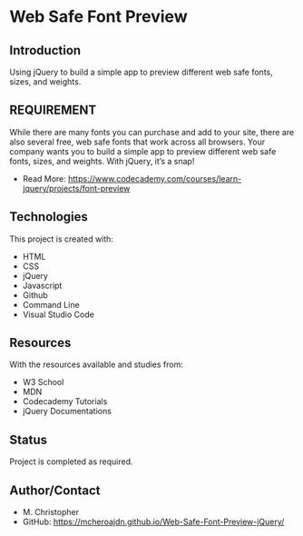 # Web Safe Font Preview
## Introduction
Using jQuery to build a simple app to preview different web safe fonts, sizes, and weights.

## REQUIREMENT
While there are many fonts you can purchase and add to your site, there are also several free, web safe fonts that work across all browsers. Your company wants you to build a simple app to preview different web safe fonts, sizes, and weights. With jQuery, it’s a snap!

* Read More: https://www.codecademy.com/courses/learn-jquery/projects/font-preview

## Technologies
This project is created with:
* HTML
* CSS
* jQuery
* Javascript
* Github
* Command Line
* Visual Studio Code

## Resources
With the resources available and studies from:
* W3 School
* MDN
* Codecademy Tutorials
* jQuery Documentations


## Status
Project is completed as required.

## Author/Contact
* M. Christopher
* GitHub: https://mcheroajdn.github.io/Web-Safe-Font-Preview-jQuery/

